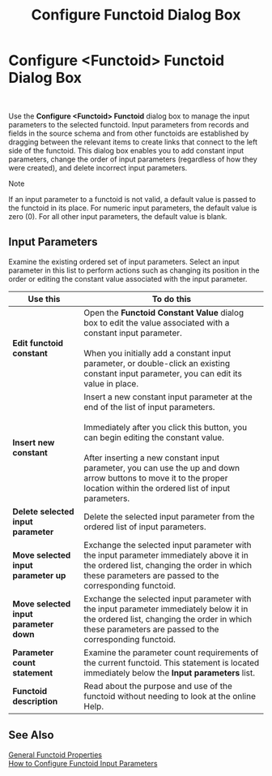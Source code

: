 ﻿---
title: Configure <Functoid> Functoid Dialog Box
TOCTitle: Configure <Functoid> Functoid Dialog Box
ms:assetid: 1fd1d80f-c5c2-4ae7-8f29-c510c2927ef4
ms:mtpsurl: https://msdn.microsoft.com/library/Aa559136(v=BTS.80)
ms:contentKeyID: 51526677
ms.date: 08/30/2017
mtps_version: v=BTS.80
f1_keywords:
- bts10.mapper.functoid.inputs
---

# Configure \<Functoid\> Functoid Dialog Box

 

Use the **Configure \<Functoid\> Functoid** dialog box to manage the input parameters to the selected functoid. Input parameters from records and fields in the source schema and from other functoids are established by dragging between the relevant items to create links that connect to the left side of the functoid. This dialog box enables you to add constant input parameters, change the order of input parameters (regardless of how they were created), and delete incorrect input parameters.


> [!NOTE]
> <P>If an input parameter to a functoid is not valid, a default value is passed to the functoid in its place. For numeric input parameters, the default value is zero (0). For all other input parameters, the default value is blank.</P>



## Input Parameters

Examine the existing ordered set of input parameters. Select an input parameter in this list to perform actions such as changing its position in the order or editing the constant value associated with the input parameter.

<table>
<thead>
<tr class="header">
<th>Use this</th>
<th>To do this</th>
</tr>
</thead>
<tbody>
<tr class="odd">
<td><strong>Edit functoid constant</strong></td>
<td>Open the <strong>Functoid Constant Value</strong> dialog box to edit the value associated with a constant input parameter.<br />
<br />
When you initially add a constant input parameter, or double-click an existing constant input parameter, you can edit its value in place.</td>
</tr>
<tr class="even">
<td><strong>Insert new constant</strong></td>
<td>Insert a new constant input parameter at the end of the list of input parameters.<br />
<br />
Immediately after you click this button, you can begin editing the constant value.<br />
<br />
After inserting a new constant input parameter, you can use the up and down arrow buttons to move it to the proper location within the ordered list of input parameters.</td>
</tr>
<tr class="odd">
<td><strong>Delete selected input parameter</strong></td>
<td>Delete the selected input parameter from the ordered list of input parameters.</td>
</tr>
<tr class="even">
<td><strong>Move selected input parameter up</strong></td>
<td>Exchange the selected input parameter with the input parameter immediately above it in the ordered list, changing the order in which these parameters are passed to the corresponding functoid.</td>
</tr>
<tr class="odd">
<td><strong>Move selected input parameter down</strong></td>
<td>Exchange the selected input parameter with the input parameter immediately below it in the ordered list, changing the order in which these parameters are passed to the corresponding functoid.</td>
</tr>
<tr class="even">
<td><strong>Parameter count statement</strong></td>
<td>Examine the parameter count requirements of the current functoid. This statement is located immediately below the <strong>Input parameters</strong> list.</td>
</tr>
<tr class="odd">
<td><strong>Functoid description</strong></td>
<td>Read about the purpose and use of the functoid without needing to look at the online Help.</td>
</tr>
</tbody>
</table>


## See Also

[General Functoid Properties](general-functoid-properties.md)  
[How to Configure Functoid Input Parameters](https://msdn.microsoft.com/library/aa559380\(v=bts.80\))

